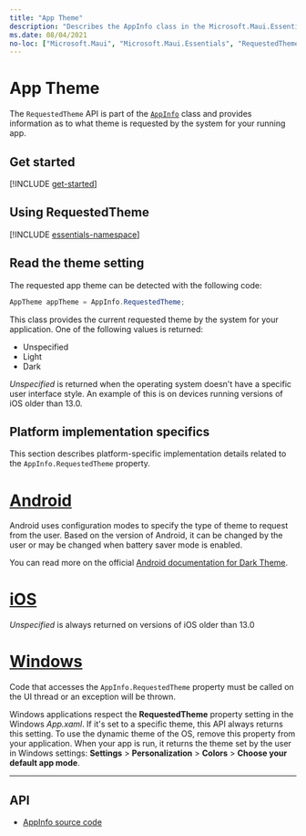 ```yaml
---
title: "App Theme"
description: "Describes the AppInfo class in the Microsoft.Maui.Essentials namespace and how it can be used to detect the requested app theme."
ms.date: 08/04/2021
no-loc: ["Microsoft.Maui", "Microsoft.Maui.Essentials", "RequestedTheme"]
---
```


# App Theme

The `RequestedTheme` API is part of the [`AppInfo`](app-information.md) class and provides information as to what theme is requested by the system for your running app.

## Get started

[!INCLUDE [get-started](../includes/get-started.md)]

## Using RequestedTheme

[!INCLUDE [essentials-namespace](../includes/essentials-namespace.md)]

## Read the theme setting

The requested app theme can be detected with the following code:

```csharp
AppTheme appTheme = AppInfo.RequestedTheme;
```

This class provides the current requested theme by the system for your application. One of the following values is returned:

- Unspecified
- Light
- Dark

_Unspecified_ is returned when the operating system doesn't have a specific user interface style. An example of this is on devices running versions of iOS older than 13.0.

## Platform implementation specifics

This section describes platform-specific implementation details related to the `AppInfo.RequestedTheme` property.

<!-- markdownlint-disable MD025 -->

# [Android](#tab/android)

Android uses configuration modes to specify the type of theme to request from the user. Based on the version of Android, it can be changed by the user or may be changed when battery saver mode is enabled.

You can read more on the official [Android documentation for Dark Theme](https://developer.android.com/guide/topics/ui/look-and-feel/darktheme).

# [iOS](#tab/ios)

_Unspecified_ is always returned on versions of iOS older than 13.0

# [Windows](#tab/windows)

Code that accesses the `AppInfo.RequestedTheme` property must be called on the UI thread or an exception will be thrown.

Windows applications respect the **RequestedTheme** property setting in the Windows _App.xaml_. If it's set to a specific theme, this API always returns this setting. To use the dynamic theme of the OS, remove this property from your application. When your app is run, it returns the theme set by the user in Windows settings: **Settings** > **Personalization** > **Colors** > **Choose your default app mode**.

<!-- TODO: You can read more on the [UWP Requested Theme Documentation](/uwp/api/windows.ui.xaml.application.requestedtheme). -->

--------------

<!-- markdownlint-enable MD025 -->

## API

- [AppInfo source code](https://github.com/dotnet/maui/tree/main/src/Essentials/src/AppInfo)
<!-- - [AppInfo API documentation](xref:Microsoft.Maui.Essentials.AppInfo)-->
